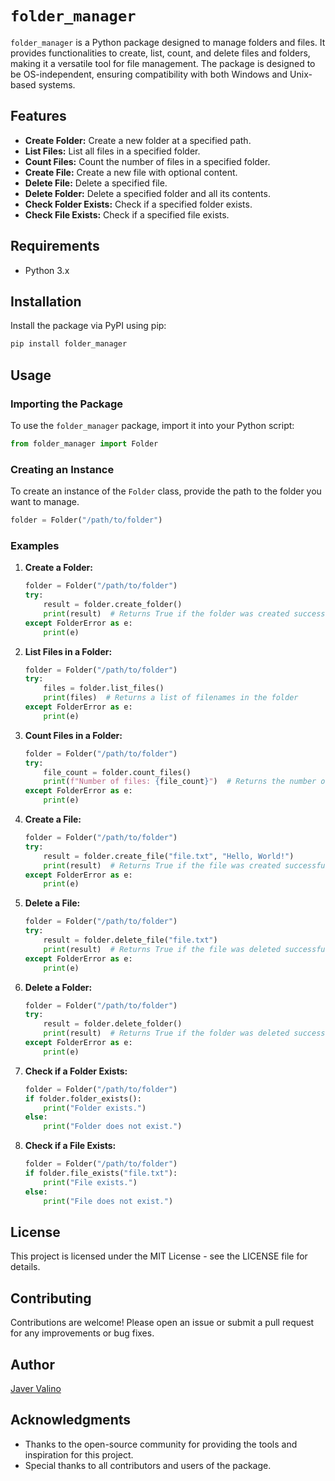 # `folder_manager`

`folder_manager` is a Python package designed to manage folders and files. It provides functionalities to create, list, count, and delete files and folders, making it a versatile tool for file management. The package is designed to be OS-independent, ensuring compatibility with both Windows and Unix-based systems.

## Features

- **Create Folder:** Create a new folder at a specified path.
- **List Files:** List all files in a specified folder.
- **Count Files:** Count the number of files in a specified folder.
- **Create File:** Create a new file with optional content.
- **Delete File:** Delete a specified file.
- **Delete Folder:** Delete a specified folder and all its contents.
- **Check Folder Exists:** Check if a specified folder exists.
- **Check File Exists:** Check if a specified file exists.

## Requirements

- Python 3.x

## Installation

Install the package via PyPI using pip:

```python
pip install folder_manager
```

## Usage

### Importing the Package

To use the `folder_manager` package, import it into your Python script:

```python
from folder_manager import Folder
```

### Creating an Instance

To create an instance of the `Folder` class, provide the path to the folder you want to manage.

```python
folder = Folder("/path/to/folder")
```

### Examples

1. **Create a Folder:**
    
    ```python
    folder = Folder("/path/to/folder")
    try:
        result = folder.create_folder()
        print(result)  # Returns True if the folder was created successfully
    except FolderError as e:
        print(e)
    ```
    
2. **List Files in a Folder:**
    
    ```python
    folder = Folder("/path/to/folder")
    try:
        files = folder.list_files()
        print(files)  # Returns a list of filenames in the folder
    except FolderError as e:
        print(e)
    ```
    
3. **Count Files in a Folder:**
    
    ```python
    folder = Folder("/path/to/folder")
    try:
        file_count = folder.count_files()
        print(f"Number of files: {file_count}")  # Returns the number of files in the folder
    except FolderError as e:
        print(e)
    ```
    
4. **Create a File:**
    
    ```python
    folder = Folder("/path/to/folder")
    try:
        result = folder.create_file("file.txt", "Hello, World!")
        print(result)  # Returns True if the file was created successfully
    except FolderError as e:
        print(e)
    ```
    
5. **Delete a File:**
    
    ```python
    folder = Folder("/path/to/folder")
    try:
        result = folder.delete_file("file.txt")
        print(result)  # Returns True if the file was deleted successfully
    except FolderError as e:
        print(e)
    ```
    
6. **Delete a Folder:**
    
    ```python
    folder = Folder("/path/to/folder")
    try:
        result = folder.delete_folder()
        print(result)  # Returns True if the folder was deleted successfully
    except FolderError as e:
        print(e)
    ```
    
7. **Check if a Folder Exists:**
    
    ```python
    folder = Folder("/path/to/folder")
    if folder.folder_exists():
        print("Folder exists.")
    else:
        print("Folder does not exist.")
    ```
    
8. **Check if a File Exists:**
    
    ```python
    folder = Folder("/path/to/folder")
    if folder.file_exists("file.txt"):
        print("File exists.")
    else:
        print("File does not exist.")
    ```
    

## License

This project is licensed under the MIT License - see the LICENSE file for details.

## Contributing

Contributions are welcome! Please open an issue or submit a pull request for any improvements or bug fixes.

## Author

[Javer Valino](https://github.com/phintegrator)

## Acknowledgments

- Thanks to the open-source community for providing the tools and inspiration for this project.
- Special thanks to all contributors and users of the package.
